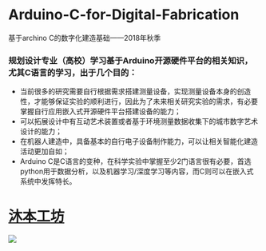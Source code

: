 # Arduino-C-for-Digital-Fabrication
基于archino C的数字化建造基础——2018年秋季

### 规划设计专业（高校）学习基于Arduino开源硬件平台的相关知识，尤其C语言的学习，出于几个目的：
* 当前很多的研究需要自行根据需求搭建测量设备，实现测量设备本身的创造性，才能够保证实验的顺利进行，因此为了未来相关研究实验的需求，有必要掌握自行应用嵌入式开源硬件平台搭建设备的能力；
* 可以拓展设计中有互动艺术装置或者基于环境测量数据收集下的城市数字艺术设计的能力；
* 在机器人建造中，具备基本的自行电子设备制作能力，可以让相关智能化建造活动更加自如；
* Arduino C是C语言的变种，在科学实验中掌握至少2门语言很有必要，首选python用于数据分析，以及机器学习/深度学习等内容，而C则可以在嵌入式系统中发挥特长。

# [沐本工坊](http://robot-x.top/robot/index.php)
![](_images/801.jpeg)
